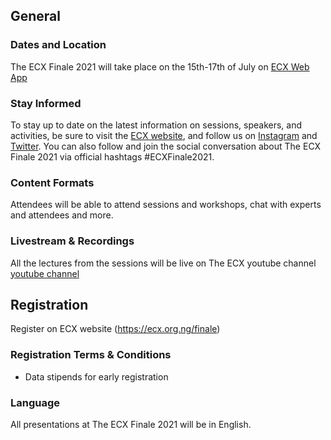 ## General

### Dates and Location

The ECX Finale 2021 will take place on the 15th-17th of July on [ECX Web App](www.ecxfinale2021.web.app)

### Stay Informed

To stay up to date on the latest information on sessions, speakers, and activities, be sure to visit the [ECX website](https://ecx.org.ng/finale), and follow us on [Instagram](https://www.instagram.com/ecxunilag) and [Twitter](https://twitter.com/ecxunilag). You can also follow and join the social conversation about The ECX Finale 2021 via official hashtags #ECXFinale2021.

### Content Formats

Attendees will be able to attend sessions and workshops, chat with experts and attendees and more.

### Livestream & Recordings

All the lectures from the sessions will be live on The ECX youtube channel [youtube channel](https://www.youtube.com/channel/UC5nknQj-2llSNd-jqXr4d_w)

## Registration

Register on ECX website (https://ecx.org.ng/finale)

### Registration Terms & Conditions

- Data stipends for early registration

### Language

All presentations at The ECX Finale 2021 will be in English.

